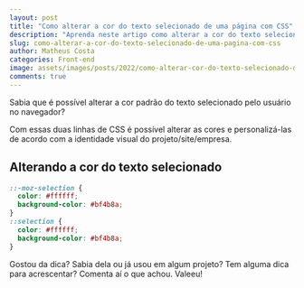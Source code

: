 ```yaml
---
layout: post
title: "Como alterar a cor do texto selecionado de uma página com CSS"
description: "Aprenda neste artigo como alterar a cor do texto selecionado do site com CSS"
slug: como-alterar-a-cor-do-texto-selecionado-de-uma-pagina-com-css
author: Matheus Costa
categories: Front-end
image: assets/images/posts/2022/como-alterar-cor-do-texto-selecionado-de-um-site.jpg
comments: true
---
```


Sabia que é possível alterar a cor padrão do texto selecionado pelo usuário no navegador?

Com essas duas linhas de CSS é possível alterar as cores e personalizá-las de acordo com a identidade visual do projeto/site/empresa.

## Alterando a cor do texto selecionado

```css
::-moz-selection {
  color: #ffffff;
  background-color: #bf4b8a;
}
::selection {
  color: #ffffff;
  background-color: #bf4b8a;
}
```

Gostou da dica? Sabia dela ou já usou em algum projeto? Tem alguma dica para acrescentar? Comenta aí o que achou. Valeeu!
